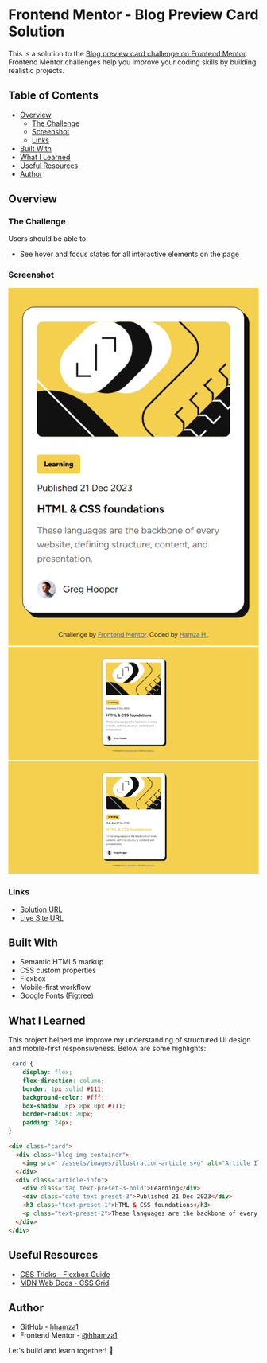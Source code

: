# Frontend Mentor - Blog Preview Card Solution

This is a solution to the [Blog preview card challenge on Frontend Mentor](https://www.frontendmentor.io/challenges/blog-preview-card-ckPaj01IcS). Frontend Mentor challenges help you improve your coding skills by building realistic projects.

## Table of Contents

- [Overview](#overview)
  - [The Challenge](#the-challenge)
  - [Screenshot](#screenshot)
  - [Links](#links)
- [Built With](#built-with)
- [What I Learned](#what-i-learned)
- [Useful Resources](#useful-resources)
- [Author](#author)

## Overview

### The Challenge

Users should be able to:

- See hover and focus states for all interactive elements on the page

### Screenshot

![Blog Preview Card - Mobile](./assets/screenshots/mobile.png)
![Blog Preview Card - Desktop](./assets/screenshots/desktop.png)
![Blog Preview Card - Desktop (Hover State)](./assets/screenshots/desktop-hover.png)

### Links

- [Solution URL](https://github.com/hhamza1/blog-preview-card)
- [Live Site URL](https://your-live-site-url.com)

## Built With

- Semantic HTML5 markup
- CSS custom properties
- Flexbox
- Mobile-first workflow
- Google Fonts ([Figtree](https://fonts.google.com/specimen/Figtree))

## What I Learned

This project helped me improve my understanding of structured UI design and mobile-first responsiveness. Below are some highlights:

```css
.card {
    display: flex;
    flex-direction: column;
    border: 1px solid #111;
    background-color: #fff;
    box-shadow: 8px 8px 0px #111;
    border-radius: 20px;
    padding: 24px;
}
```

```html
<div class="card">
  <div class="blog-img-container">
    <img src="./assets/images/illustration-article.svg" alt="Article Illustration">
  </div>
  <div class="article-info">
    <div class="tag text-preset-3-bold">Learning</div>
    <div class="date text-preset-3">Published 21 Dec 2023</div>
    <h3 class="text-preset-1">HTML & CSS foundations</h3>
    <p class="text-preset-2">These languages are the backbone of every website, defining structure, content, and presentation.</p>
  </div>
</div>
```

## Useful Resources

- [CSS Tricks - Flexbox Guide](https://css-tricks.com/snippets/css/a-guide-to-flexbox/)
- [MDN Web Docs - CSS Grid](https://developer.mozilla.org/en-US/docs/Web/CSS/CSS_Grid_Layout)

## Author

- GitHub - [hhamza1](https://github.com/hhamza1)
- Frontend Mentor - [@hhamza1](https://www.frontendmentor.io/profile/hhamza1)

Let's build and learn together! 🚀